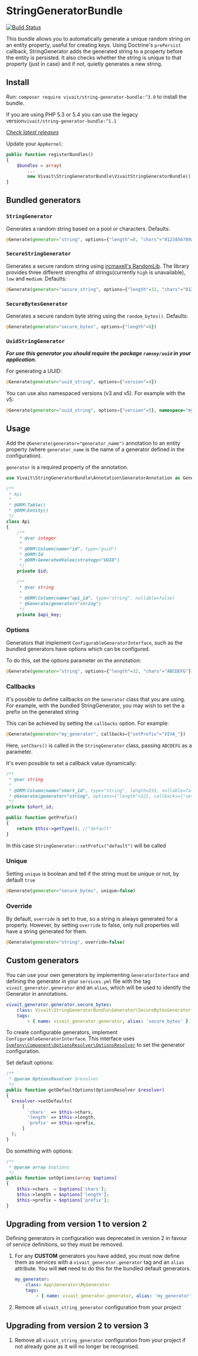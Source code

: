 # StringGeneratorBundle

[![Build Status](https://travis-ci.org/vivait/StringGeneratorBundle.svg?branch=master)](https://travis-ci.org/vivait/StringGeneratorBundle)

This bundle allows you to automatically generate a unique random string on an entity property, useful for
creating keys. Using Doctrine's `prePersist` callback, StringGenerator adds the generated string to a property
before the entity is persisted. It also checks whether the string is unique to that property (just in case) and if not, quietly
generates a new string.

## Install

Run: `composer require vivait/string-generator-bundle:^3.0` to install the bundle.

If you are using PHP 5.3 or 5.4 you can use the legacy version`vivait/string-generator-bundle:^1.1`

[*Check latest releases*](https://github.com/vivait/StringGeneratorBundle/releases)

Update your `AppKernel`:
```php
public function registerBundles()
{
    $bundles = array(
        ...
        new Vivait\StringGeneratorBundle\VivaitStringGeneratorBundle(),
}
```  

## Bundled generators

### `StringGenerator`
Generates a random string based on a pool or characters. Defaults:

```php
@Generate(generator="string", options={"length"=8, "chars"="0123456789abcdefghijklmnopqrstuvwxyzABCDEFGHIJKLMNOPQRSTUVWXYZ", "prefix"=""})
```

### `SecureStringGenerator`
Generates a secure random string using [ircmaxell's RandomLib](https://github.com/ircmaxell/RandomLib). The library provides three different strengths of
strings(currently `high` is unavailable), `low` and `medium`. Defaults:

```php
@Generate(generator="secure_string", options={"length"=32, "chars"="0123456789abcdefghijklmnopqrstuvwxyzABCDEFGHIJKLMNOPQRSTUVWXYZ", "strength"="medium"})
```

### `SecureBytesGenerator`
Generates a secure random byte string using the `random_bytes()`. Defaults:

```php
@Generate(generator="secure_bytes", options={"length"=8})
```

### `UuidStringGenerator`
***For use this generator you should require the package ```ramsey/uuid``` in your application.***

For generating a UUID:

```php
@Generate(generator="uuid_string", options={"version"=4})
```

You can use also namespaced versions (v3 and v5). For example with the v5:
```php
@Generate(generator="uuid_string", options={"version"=5}, namespace="my_namespace")
```

## Usage
Add the `@Generate(generator="generator_name")` annotation to an entity property
(where `generator_name` is the name of a generator defined in the configuration).

`generator` is a required property of the annotation.

```php
use Vivait\StringGeneratorBundle\Annotation\GeneratorAnnotation as Generate;

/**
 * Api
 *
 * @ORM\Table()
 * @ORM\Entity()
 */
class Api
{
    /**
     * @var integer
     *
     * @ORM\Column(name="id", type="guid")
     * @ORM\Id
     * @ORM\GeneratedValue(strategy="UUID")
     */
    private $id;

    /**
     * @var string
     *
     * @ORM\Column(name="api_id", type="string", nullable=false)
     * @Generate(generator="string")
     */
    private $api_key;
```

### Options

Generators that implement `ConfigurableGeneratorInterface`, such as the bundled generators have options which can be configured.

To do this, set the options parameter on the annotation:

```php
@Generate(generator="string", options={"length"=32, "chars"="ABCDEFG"})
```

### Callbacks

It's possible to define callbacks on the `Generator` class that you are using.
For example, with the bundled StringGenerator, you may wish to set the a prefix on the generated string

This can be achieved by setting the `callbacks` option. For example:

```php
@Generate(generator="my_generator", callbacks={"setPrefix"="VIVA_"})
```

Here, `setChars()` is called in the `StringGenerator` class, passing `ABCDEFG` as a parameter.

It's even possible to set a callback value dynamically:

```php
/**
 * @var string
 *
 * @ORM\Column(name="short_id", type="string", length=255, nullable=false)
 * @Generate(generator="string", options={"length"=32}, callbacks={"setPrefix"="getPrefix"})
 */
private $short_id;

public function getPrefix()
{
    return $this->getType(); //"default"
}
```

In this case `StringGenerator::setPrefix("default")` will be called


### Unique

Setting `unique` is boolean and tell if the string must be unique or not, by default `true`

```php
@Generate(generator="secure_bytes", unique=false)
```

### Override

By default, `override` is set to true, so a string is always generated for a property.
However, by setting `override` to false, only null properties will have a string generated for them.

```php
@Generate(generator="string", override=false)
```


## Custom generators
You can use your own generators by implementing `GeneratorInterface` and defining the generator in your `services.yml` file with the tag `vivait_generator.generator` and an `alias`, which will be used to identify the Generator in annotations.

```yaml
vivait_generator.generator.secure_bytes:
    class: Vivait\StringGeneratorBundle\Generator\SecureBytesGenerator
    tags:
        - { name: vivait_generator.generator, alias: 'secure_bytes' }
```

To create configurable generators, implement `ConfigurableGeneratorInterface`. This interface uses
[`Symfony\Component\OptionsResolver\OptionsResolver`](http://symfony.com/doc/current/components/options_resolver.html) to set the generator configuration.

Set default options:

```php
/**
 * @param OptionsResolver $resolver
 */
public function getDefaultOptions(OptionsResolver $resolver)
{
  $resolver->setDefaults(
      [
        'chars'  => $this->chars,
        'length' => $this->length,
        'prefix' => $this->prefix,
      ]
  );
}
  ```

Do something with options:

```php
/**
 * @param array $options
 */
public function setOptions(array $options)
{
    $this->chars  = $options['chars'];
    $this->length = $options['length'];
    $this->prefix = $options['prefix'];
}
```

## Upgrading from version 1 to version 2
Defining generators in configuration was deprecated in version 2 in favour of service definitions, so they must be removed.

1. For any **CUSTOM** generators you have added, you must now define them as services with a `vivait_generator.generator` tag and an `alias` attribute. You will **not** need to do this for the bundled default generators.

    ```yaml
    my_generator:
        class: App\Generator\MyGenerator
        tags:
            - { name: vivait_generator.generator, alias: 'my_generator' }
    ```

1. Remove all `vivait_string_generator` configuration from your project  

## Upgrading from version 2 to version 3
1. Remove all `vivait_string_generator` configuration from your project if not already gone as it will no longer be recognised.
